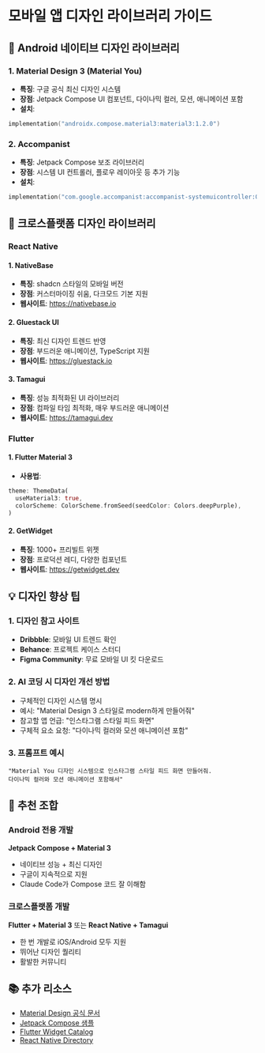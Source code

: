 # 모바일 앱 디자인 라이브러리 가이드

## 🎨 Android 네이티브 디자인 라이브러리

### 1. Material Design 3 (Material You)
- **특징**: 구글 공식 최신 디자인 시스템
- **장점**: Jetpack Compose UI 컴포넌트, 다이나믹 컬러, 모션, 애니메이션 포함
- **설치**:
```kotlin
implementation("androidx.compose.material3:material3:1.2.0")
```

### 2. Accompanist
- **특징**: Jetpack Compose 보조 라이브러리
- **장점**: 시스템 UI 컨트롤러, 플로우 레이아웃 등 추가 기능
- **설치**:
```kotlin
implementation("com.google.accompanist:accompanist-systemuicontroller:0.32.0")
```

## 📱 크로스플랫폼 디자인 라이브러리

### React Native

#### 1. NativeBase
- **특징**: shadcn 스타일의 모바일 버전
- **장점**: 커스터마이징 쉬움, 다크모드 기본 지원
- **웹사이트**: https://nativebase.io

#### 2. Gluestack UI
- **특징**: 최신 디자인 트렌드 반영
- **장점**: 부드러운 애니메이션, TypeScript 지원
- **웹사이트**: https://gluestack.io

#### 3. Tamagui
- **특징**: 성능 최적화된 UI 라이브러리
- **장점**: 컴파일 타임 최적화, 매우 부드러운 애니메이션
- **웹사이트**: https://tamagui.dev

### Flutter

#### 1. Flutter Material 3
- **사용법**:
```dart
theme: ThemeData(
  useMaterial3: true,
  colorScheme: ColorScheme.fromSeed(seedColor: Colors.deepPurple),
)
```

#### 2. GetWidget
- **특징**: 1000+ 프리빌트 위젯
- **장점**: 프로덕션 레디, 다양한 컴포넌트
- **웹사이트**: https://getwidget.dev

## 💡 디자인 향상 팁

### 1. 디자인 참고 사이트
- **Dribbble**: 모바일 UI 트렌드 확인
- **Behance**: 프로젝트 케이스 스터디
- **Figma Community**: 무료 모바일 UI 킷 다운로드

### 2. AI 코딩 시 디자인 개선 방법
- 구체적인 디자인 시스템 명시
- 예시: "Material Design 3 스타일로 modern하게 만들어줘"
- 참고할 앱 언급: "인스타그램 스타일 피드 화면"
- 구체적 요소 요청: "다이나믹 컬러와 모션 애니메이션 포함"

### 3. 프롬프트 예시
```
"Material You 디자인 시스템으로 인스타그램 스타일 피드 화면 만들어줘. 
다이나믹 컬러와 모션 애니메이션 포함해서"
```

## 🚀 추천 조합

### Android 전용 개발
**Jetpack Compose + Material 3**
- 네이티브 성능 + 최신 디자인
- 구글이 지속적으로 지원
- Claude Code가 Compose 코드 잘 이해함

### 크로스플랫폼 개발
**Flutter + Material 3** 또는 **React Native + Tamagui**
- 한 번 개발로 iOS/Android 모두 지원
- 뛰어난 디자인 퀄리티
- 활발한 커뮤니티

## 📚 추가 리소스

- [Material Design 공식 문서](https://m3.material.io/)
- [Jetpack Compose 샘플](https://github.com/android/compose-samples)
- [Flutter Widget Catalog](https://docs.flutter.dev/development/ui/widgets)
- [React Native Directory](https://reactnative.directory/)